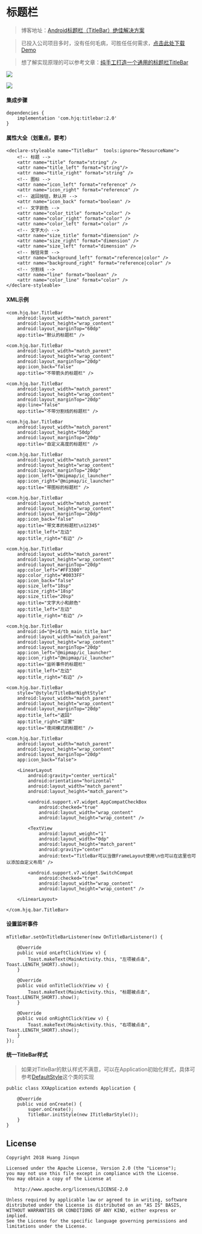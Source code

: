 # 标题栏

> 博客地址：[Android标题栏（TitleBar）绝佳解决方案](https://www.jianshu.com/p/617be02dc265)

> 已投入公司项目多时，没有任何毛病，可胜任任何需求，[点击此处下载Demo](https://raw.githubusercontent.com/getActivity/TitleBar/master/TitleBar.apk)

> 想了解实现原理的可以参考文章：[纯手工打造一个通用的标题栏TitleBar](https://www.jianshu.com/p/ccf6506335e7)

![](TitleBar.png)

![](TitleBar.jpg)

#### 集成步骤

    dependencies {
        implementation 'com.hjq:titlebar:2.0'
    }

#### 属性大全（划重点，要考）

    <declare-styleable name="TitleBar"  tools:ignore="ResourceName">
        <!-- 标题 -->
        <attr name="title" format="string" />
        <attr name="title_left" format="string"/>
        <attr name="title_right" format="string" />
        <!-- 图标 -->
        <attr name="icon_left" format="reference" />
        <attr name="icon_right" format="reference" />
        <!-- 返回按钮，默认开 -->
        <attr name="icon_back" format="boolean" />
        <!-- 文字颜色 -->
        <attr name="color_title" format="color" />
        <attr name="color_right" format="color" />
        <attr name="color_left" format="color" />
        <!-- 文字大小 -->
        <attr name="size_title" format="dimension" />
        <attr name="size_right" format="dimension" />
        <attr name="size_left" format="dimension" />
        <!-- 按钮背景 -->
        <attr name="background_left" format="reference|color" />
        <attr name="background_right" format="reference|color" />
        <!-- 分割线 -->
        <attr name="line" format="boolean" />
        <attr name="color_line" format="color" />
    </declare-styleable>

#### XML示例

    <com.hjq.bar.TitleBar
        android:layout_width="match_parent"
        android:layout_height="wrap_content"
        android:layout_marginTop="60dp"
        app:title="默认的标题栏" />

    <com.hjq.bar.TitleBar
        android:layout_width="match_parent"
        android:layout_height="wrap_content"
        android:layout_marginTop="20dp"
        app:icon_back="false"
        app:title="不带箭头的标题栏" />

    <com.hjq.bar.TitleBar
        android:layout_width="match_parent"
        android:layout_height="wrap_content"
        android:layout_marginTop="20dp"
        app:line="false"
        app:title="不带分割线的标题栏" />

    <com.hjq.bar.TitleBar
        android:layout_width="match_parent"
        android:layout_height="50dp"
        android:layout_marginTop="20dp"
        app:title="自定义高度的标题栏" />

    <com.hjq.bar.TitleBar
        android:layout_width="match_parent"
        android:layout_height="wrap_content"
        android:layout_marginTop="20dp"
        app:icon_left="@mipmap/ic_launcher"
        app:icon_right="@mipmap/ic_launcher"
        app:title="带图标的标题栏" />

    <com.hjq.bar.TitleBar
        android:layout_width="match_parent"
        android:layout_height="wrap_content"
        android:layout_marginTop="20dp"
        app:icon_back="false"
        app:title="带文本的标题栏\n12345"
        app:title_left="左边"
        app:title_right="右边" />

    <com.hjq.bar.TitleBar
        android:layout_width="match_parent"
        android:layout_height="wrap_content"
        android:layout_marginTop="20dp"
        app:color_left="#FF3300"
        app:color_right="#0033FF"
        app:icon_back="false"
        app:size_left="18sp"
        app:size_right="18sp"
        app:size_title="20sp"
        app:title="文字大小和颜色"
        app:title_left="左边"
        app:title_right="右边" />

    <com.hjq.bar.TitleBar
        android:id="@+id/tb_main_title_bar"
        android:layout_width="match_parent"
        android:layout_height="wrap_content"
        android:layout_marginTop="20dp"
        app:icon_left="@mipmap/ic_launcher"
        app:icon_right="@mipmap/ic_launcher"
        app:title="监听事件的标题栏"
        app:title_left="左边"
        app:title_right="右边" />

    <com.hjq.bar.TitleBar
        style="@style/TitleBarNightStyle"
        android:layout_width="match_parent"
        android:layout_height="wrap_content"
        android:layout_marginTop="20dp"
        app:title_left="返回"
        app:title_right="设置"
        app:title="夜间模式的标题栏" />

    <com.hjq.bar.TitleBar
        android:layout_width="match_parent"
        android:layout_height="wrap_content"
        android:layout_marginTop="20dp"
        app:icon_back="false">

        <LinearLayout
            android:gravity="center_vertical"
            android:orientation="horizontal"
            android:layout_width="match_parent"
            android:layout_height="match_parent">

            <android.support.v7.widget.AppCompatCheckBox
                android:checked="true"
                android:layout_width="wrap_content"
                android:layout_height="wrap_content" />

            <TextView
                android:layout_weight="1"
                android:layout_width="0dp"
                android:layout_height="match_parent"
                android:gravity="center"
                android:text="TitleBar可以当做FrameLayout使用\n也可以在这里也可以添加自定义布局" />

            <android.support.v7.widget.SwitchCompat
                android:checked="true"
                android:layout_width="wrap_content"
                android:layout_height="wrap_content" />

        </LinearLayout>

    </com.hjq.bar.TitleBar>

#### 设置监听事件

    mTitleBar.setOnTitleBarListener(new OnTitleBarListener() {

        @Override
        public void onLeftClick(View v) {
            Toast.makeText(MainActivity.this, "左项被点击", Toast.LENGTH_SHORT).show();
        }

        @Override
        public void onTitleClick(View v) {
            Toast.makeText(MainActivity.this, "标题被点击", Toast.LENGTH_SHORT).show();
        }

        @Override
        public void onRightClick(View v) {
            Toast.makeText(MainActivity.this, "右项被点击", Toast.LENGTH_SHORT).show();
        }
    });

#### 统一TitleBar样式

> 如果对TitleBar的默认样式不满意，可以在Application初始化样式，具体可参考[DefaultStyle](https://github.com/getActivity/TitleBar/blob/master/library/src/main/java/com/hjq/bar/DefaultStyle.java)这个类的实现

	public class XXApplication extends Application {
	
	    @Override
	    public void onCreate() {
	        super.onCreate();
	        TitleBar.initStyle(new ITitleBarStyle());
		}
	}

## License

```text
Copyright 2018 Huang Jinqun

Licensed under the Apache License, Version 2.0 (the "License");
you may not use this file except in compliance with the License.
You may obtain a copy of the License at

   http://www.apache.org/licenses/LICENSE-2.0

Unless required by applicable law or agreed to in writing, software
distributed under the License is distributed on an "AS IS" BASIS,
WITHOUT WARRANTIES OR CONDITIONS OF ANY KIND, either express or implied.
See the License for the specific language governing permissions and
limitations under the License.
```
